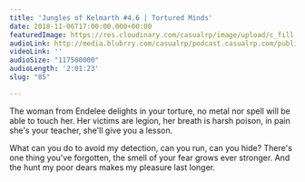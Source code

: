 ```yaml
---
title: 'Jungles of Kelmarth #4.6 | Tortured Minds'
date: 2018-11-06T17:00:00.000+00:00
featuredImage: https://res.cloudinary.com/casualrp/image/upload/c_fill,f_auto,g_center,h_900,w_1600/v1541364593/chapter4/Copy_of_fullsizeoutput_e4a.jpg
audioLink: http://media.blubrry.com/casualrp/podcast.casualrp.com/public/Chapter%204%20Ep.%206%20_%20Tortured%20Minds.mp3
videoLink: ''
audioSize: "117500000"
audioLength: '2:01:23'
slug: "85"

---
```

The woman from Endelee delights in your torture, no metal nor spell will be able to touch her. Her victims are legion, her breath is harsh poison, in pain she's your teacher, she'll give you a lesson.

What can you do to avoid my detection, can you run, can you hide? There's one thing you've forgotten, the smell of your fear grows ever stronger. And the hunt my poor dears makes my pleasure last longer.